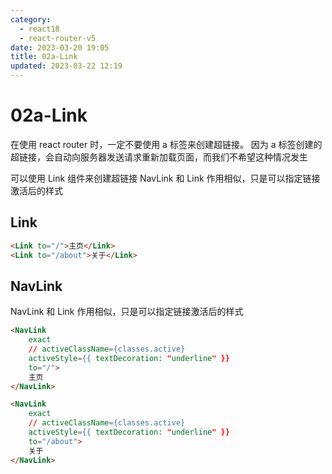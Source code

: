 ```yaml
---
category: 
  - react18
  - react-router-v5
date: 2023-03-20 19:05
title: 02a-Link
updated: 2023-03-22 12:19
---
```


# 02a-Link

在使用 react router 时，一定不要使用 a 标签来创建超链接。
因为 a 标签创建的超链接，会自动向服务器发送请求重新加载页面，而我们不希望这种情况发生

可以使用 Link 组件来创建超链接
NavLink 和 Link 作用相似，只是可以指定链接激活后的样式

## Link

```html
<Link to="/">主页</Link>
<Link to="/about">关于</Link>
```

## NavLink

NavLink 和 Link 作用相似，只是可以指定链接激活后的样式

```html
<NavLink
    exact
    // activeClassName={classes.active}
    activeStyle={{ textDecoration: "underline" }}
    to="/">
    主页
</NavLink>

<NavLink
    exact
    // activeClassName={classes.active}
    activeStyle={{ textDecoration: "underline" }}
    to="/about">
    关于
</NavLink>
```